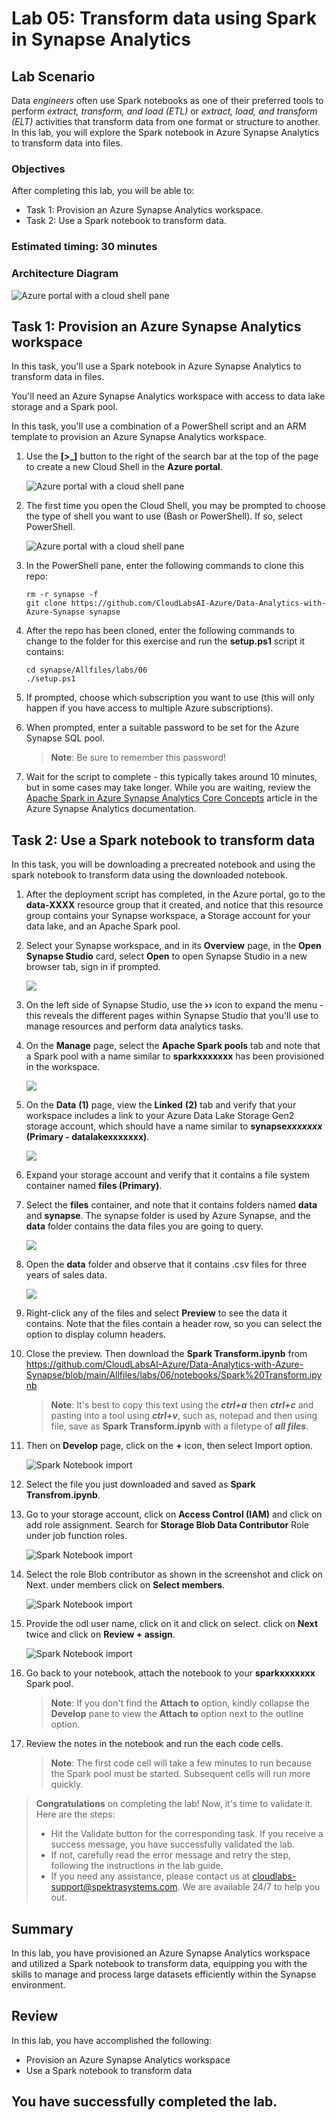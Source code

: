 # Lab 05: Transform data using Spark in Synapse Analytics

## Lab Scenario

Data *engineers* often use Spark notebooks as one of their preferred tools to perform *extract, transform, and load (ETL)* or *extract, load, and transform (ELT)* activities that transform data from one format or structure to another. In this lab, you will explore the Spark notebook in Azure Synapse Analytics to transform data into files.

### Objectives
  
After completing this lab, you will be able to:

+ Task 1: Provision an Azure Synapse Analytics workspace.
+ Task 2: Use a Spark notebook to transform data.


### Estimated timing: 30 minutes

### Architecture Diagram

   ![Azure portal with a cloud shell pane](./Lab-Scenario-Preview/media/lab6.png)

## Task 1: Provision an Azure Synapse Analytics workspace

In this task, you'll use a Spark notebook in Azure Synapse Analytics to transform data in files.

You'll need an Azure Synapse Analytics workspace with access to data lake storage and a Spark pool.

In this task, you'll use a combination of a PowerShell script and an ARM template to provision an Azure Synapse Analytics workspace.

1. Use the **[\>_]** button to the right of the search bar at the top of the page to create a new Cloud Shell in the **Azure portal**.

    ![Azure portal with a cloud shell pane](./images/DA-image1.png)

1. The first time you open the Cloud Shell, you may be prompted to choose the type of shell you want to use (Bash or PowerShell). If so, select PowerShell.

    ![Azure portal with a cloud shell pane](./images/DA-image2.png)

1. In the PowerShell pane, enter the following commands to clone this repo:

    ```
    rm -r synapse -f
    git clone https://github.com/CloudLabsAI-Azure/Data-Analytics-with-Azure-Synapse synapse
    ```

1. After the repo has been cloned, enter the following commands to change to the folder for this exercise and run the **setup.ps1** script it contains:

    ```
    cd synapse/Allfiles/labs/06
    ./setup.ps1
    ```

1. If prompted, choose which subscription you want to use (this will only happen if you have access to multiple Azure subscriptions).

1. When prompted, enter a suitable password to be set for the Azure Synapse SQL pool.

    > **Note**: Be sure to remember this password!

1. Wait for the script to complete - this typically takes around 10 minutes, but in some cases may take longer. While you are waiting, review the [Apache Spark in Azure Synapse Analytics Core Concepts](https://learn.microsoft.com/azure/synapse-analytics/spark/apache-spark-concepts) article in the Azure Synapse Analytics documentation.

## Task 2: Use a Spark notebook to transform data

In this task, you will be downloading a precreated notebook and using the spark notebook to transform data using the downloaded notebook.

1. After the deployment script has completed, in the Azure portal, go to the **data-XXXX** resource group that it created, and notice that this resource group contains your Synapse workspace, a Storage account for your data lake, and an Apache Spark pool.

2. Select your Synapse workspace, and in its **Overview** page, in the **Open Synapse Studio** card, select **Open** to open Synapse Studio in a new browser tab, sign in if prompted.

   ![](./images/labimg7.png)

3. On the left side of Synapse Studio, use the **&rsaquo;&rsaquo;** icon to expand the menu - this reveals the different pages within Synapse Studio that you'll use to manage resources and perform data analytics tasks.

4. On the **Manage** page, select the **Apache Spark pools** tab and note that a Spark pool with a name similar to **sparkxxxxxxx** has been provisioned in the workspace.

   ![](./images/labimg13.png)

5. On the **Data** **(1)** page, view the **Linked** **(2)** tab and verify that your workspace includes a link to your Azure Data Lake Storage Gen2 storage account, which should have a name similar to **synapse*xxxxxxx* (Primary - datalakexxxxxxx)**.

   ![](./images/labimg3.png)

6. Expand your storage account and verify that it contains a file system container named **files (Primary)**.

7. Select the **files** container, and note that it contains folders named **data** and **synapse**. The synapse folder is used by Azure Synapse, and the **data** folder contains the data files you are going to query. 

    ![](./images/synapse-lab3-24.png)

8. Open the **data** folder and observe that it contains .csv files for three years of sales data.

   ![](./images/labimg14.png)

9. Right-click any of the files and select **Preview** to see the data it contains. Note that the files contain a header row, so you can select the option to display column headers.

10. Close the preview. Then download the **Spark Transform.ipynb** from https://github.com/CloudLabsAI-Azure/Data-Analytics-with-Azure-Synapse/blob/main/Allfiles/labs/06/notebooks/Spark%20Transform.ipynb

    > **Note**: It's best to copy this text using the ***ctrl+a*** then ***ctrl+c*** and pasting into a tool using ***ctrl+v***, such as, notepad and then using file, save as **Spark Transform.ipynb** with a filetype of ***all files***.

11. Then on **Develop** page, click on the **+** icon, then select Import option.

    ![Spark Notebook import](./image/../images/dp-203-lab6-1.png)

12. Select the file you just downloaded and saved as **Spark Transfrom.ipynb**.

13. Go to your storage account, click on **Access Control (IAM)**  and click on add role assignment. Search for **Storage Blob Data Contributor** Role under job function roles. 

    ![Spark Notebook import](./image/../images/Str_01.png)

15. Select the role Blob contributor as shown in the screenshot and click on Next. under members click on **Select members**.

    ![Spark Notebook import](./image/../images/Str_02.png)

16. Provide the odl user name, click on it and click on select. click on **Next** twice and click on **Review + assign**.

    ![Spark Notebook import](./image/../images/Str_03.png)

17. Go back to your notebook, attach the notebook to your **sparkxxxxxxx** Spark pool.

    >**Note**: If you don't find the **Attach to** option, kindly collapse the **Develop** pane to view the **Attach to** option next to the outline option.

18. Review the notes in the notebook and run the each code cells.

    > **Note**: The first code cell will take a few minutes to run because the Spark pool must be started. Subsequent cells will run more quickly.

 > **Congratulations** on completing the lab! Now, it's time to validate it. Here are the steps:
 > - Hit the Validate button for the corresponding task. If you receive a success message, you have successfully validated the lab. 
 > - If not, carefully read the error message and retry the step, following the instructions in the lab guide.
 > - If you need any assistance, please contact us at cloudlabs-support@spektrasystems.com. We are available 24/7 to help you out.

 <validation step="29d3bdbe-a709-4d66-8667-d5b765e92d45" />
 
## Summary

In this lab, you have provisioned an Azure Synapse Analytics workspace and utilized a Spark notebook to transform data, equipping you with the skills to manage and process large datasets efficiently within the Synapse environment.

## Review

In this lab,  you have accomplished the following:
- Provision an Azure Synapse Analytics workspace
- Use a Spark notebook to transform data

## You have successfully completed the lab.
